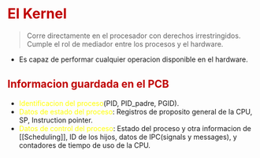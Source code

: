 # <span style="color:#c00000">El Kernel</span>

> Corre directamente en el procesador con derechos irrestringidos.
> Cumple el rol de mediador entre los procesos y el hardware.

- Es capaz de performar cualquier operacion disponible en el hardware.

## <span style="color:#c00000">Informacion guardada en el PCB</span> 
- <span style="color:#ffff00">Identificacion del proceso</span>(PID, PID_padre, PGID).
- <span style="color:#ffff00">Datos de estado del proceso</span>: Registros de proposito general de la CPU, SP, Instruction pointer.
- <span style="color:#ffff00">Datos de control del proceso</span>: Estado del proceso y otra informacion de [[Scheduling]], ID de los hijos, datos de IPC(signals y messages), y contadores de tiempo de uso de la CPU.